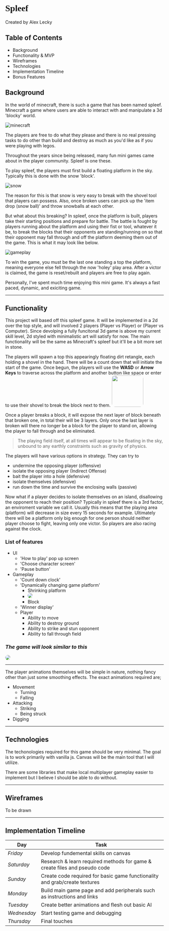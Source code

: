 <h1 style="font-family: Rockwell">Spleef</h1>

Created by Alex Lecky

## Table of Contents

- Background
- Functionality & MVP
- Wireframes
- Technologies
- Implementation Timeline
- Bonus Features

## Background

In the world of minecraft, there is such a game that has been named spleef. Minecraft a game where users are able to interact with and manipulate a 3d 'blocky' world.

![minecraft](https://assets.nintendo.com/image/upload/ar_16:9,c_lpad,w_656/b_white/f_auto/q_auto/ncom/software/switch/70010000000964/811461b8d1cacf1f2da791b478dccfe2a55457780364c3d5a95fbfcdd4c3086f)

The players are free to do what they please and there is no real pressing tasks to do other than build and destroy as much as you'd like as if you were playing with legos.

Throughout the years since being released, many fun mini games came about in the player community. Spleef is one these.

To play spleef, the players must first build a floating platform in the sky. Typically this is done with the snow 'block'.

![snow](https://for-minecraft.com/uploads/posts/2019-04/1556098605_snow-spleef-3.jpg)

The reason for this is that snow is very easy to break with the shovel tool that players can possess. Also, once broken users can pick up the 'item drop (snow ball)' and throw snowballs at each other.

But what about this breaking? In spleef, once the platform is built, players take their starting positions and prepare for battle. The battle is fought by players running about the platform and using their fist or tool, whatever it be, to break the blocks that their opponents are standing/running on so that their opponent may fall through and off the platform deeming them out of the game. This is what it may look like below.

![gameplay](https://external-preview.redd.it/B2suUYm58gqvaKpdea_-XxDWzACCU1Zca7YGMnlUemM.jpg?width=640&crop=smart&auto=webp&s=21d51f2e9aff238e6cf568118154bd6f50a1bb79)

To win the game, you must be the last one standing a top the platform, meaning everyone else fell through the now 'holey' play area. After a victor is claimed, the game is reset/rebuilt and players are free to play again.

Personally, I've spent much time enjoying this mini game. It's always a fast paced, dynamic, and exiciting game.

---

## Functionality

This project will based off this spleef game. It will be implemented in a 2d over the top style, and will involved 2 players (Player vs Player) or (Player vs Computer). Since devolping a fully funcitonal 3d game is above my current skill level, 2d styled with minimalistic art will satisfy for now. The main functionality will be the same as Minecraft's spleef but it'll be a bit more set in stone.

The players will spawn a top this appearingly floating dirt retangle, each holding a shovel in the hand. There will be a count down that will initiate the start of the game. Once begun, the players will use the **WASD** or **Arrow Keys** to traverse across the platform and another button like space or enter to use their shovel to break the block next to them.
<img src="https://gcdnb.pbrd.co/images/KkNMDd3507Tx.png?o=1" width="100" style="border-radius: 10px">

Once a player breaks a block, it will expose the next layer of block beneath that broken one, in total their will be 3 layers. Only once the last layer is broken will there no longer be a block for the player to stand on, allowing the player to fall through and be eliminated.

>The playing field itself, at all times will appear to be floating in the sky, unbound to any earthly constraints such as gravity of physics.

The players will have various options in strategy. They
can try to  
- undermine the opposing player (offensive)
- isolate the opposing player (Indirect Offense)
- bait the player into a hole (defensive)
- isolate themselves (defensive)
- run down the time and survive the enclosing walls (passive)

Now what if a player decides to isolate themselves on an island, disallowing the opponent to reach their position? Typically in spleef there is a 3rd factor, an enviroment variable we call it. Usually this means that the playing area (platform) will decrease in size every 15 seconds for example. Ultimately there will be a platform only big enough for one person should neither player choose to fight, leaving only one victor. So players are also racing against the clock.

### List of features

- UI
    - 'How to play' pop up screen
    - 'Choose character screen'
    - 'Pause button'
- Gameplay
    - 'Count down clock'
    - 'Dynamically changing game platform'
        - Shrinking platform
        - <img src="https://thumbs.gfycat.com/FragrantPastelAmericanwarmblood-max-1mb.gif" style="border-radius:15px; ">
        - Block
    - 'Winner display'
    - Player
        - Ability to move
        - Ability to destroy ground
        - Ability to strike and stun opponent
        - Ability to fall through field

### *The game will look similar to this*
<img src="https://gcdnb.pbrd.co/images/d7uBPBcDSmCD.gif?o=1" style="border-radius:30px; ">



---

The player animations themselves will be simple in nature, nothing fancy other than just some smoothing effects. The exact animations required are;

- Movement
    - Turning
    - Falling
- Attacking
    - Striking
    - Being struck
- Digging
---
## Technologies

The techonologies required for this game should be very minimal. The goal is to work primarily with vanilla js. Canvas will be the main tool that I will utilize.

There are some libraries that make local multiplayer gameplay easier to implement but I believe I should be able to do without.

---

## Wireframes

To be drawn

---

## Implementation Timeline

| Day | Task |
|-|-|
|*Friday*| Develop fundemental skills on canvas
|*Saturday*| Research & learn required methods for game & create files and pseudo code 
|*Sunday*| Create code required for basic game functionality and grab/create textures
|*Monday*| Build main game page and add peripherals such as instructions and links
|*Tuesday*| Create better animations and flesh out basic AI
|*Wednesday*| Start testing game and debugging
|*Thursday*| Final touches














